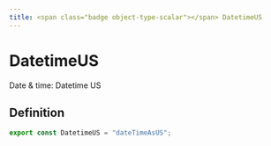 ```yaml
---
title: <span class="badge object-type-scalar"></span> DatetimeUS
---
```

# <span class="badge object-type-scalar"></span> DatetimeUS

Date & time: Datetime US

## Definition

```typescript
export const DatetimeUS = "dateTimeAsUS";

```
